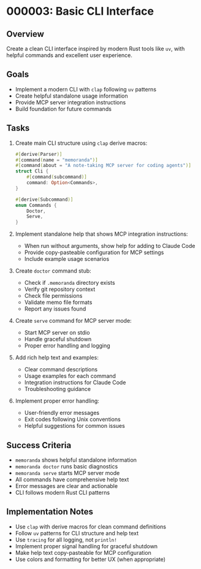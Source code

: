 # 000003: Basic CLI Interface

## Overview
Create a clean CLI interface inspired by modern Rust tools like `uv`, with helpful commands and excellent user experience.

## Goals
- Implement a modern CLI with `clap` following `uv` patterns
- Create helpful standalone usage information
- Provide MCP server integration instructions
- Build foundation for future commands

## Tasks
1. Create main CLI structure using `clap` derive macros:
   ```rust
   #[derive(Parser)]
   #[command(name = "memoranda")]
   #[command(about = "A note-taking MCP server for coding agents")]
   struct Cli {
       #[command(subcommand)]
       command: Option<Commands>,
   }
   
   #[derive(Subcommand)]
   enum Commands {
       Doctor,
       Serve,
   }
   ```

2. Implement standalone help that shows MCP integration instructions:
   - When run without arguments, show help for adding to Claude Code
   - Provide copy-pasteable configuration for MCP settings
   - Include example usage scenarios

3. Create `doctor` command stub:
   - Check if `.memoranda` directory exists
   - Verify git repository context
   - Check file permissions
   - Validate memo file formats
   - Report any issues found

4. Create `serve` command for MCP server mode:
   - Start MCP server on stdio
   - Handle graceful shutdown
   - Proper error handling and logging

5. Add rich help text and examples:
   - Clear command descriptions
   - Usage examples for each command
   - Integration instructions for Claude Code
   - Troubleshooting guidance

6. Implement proper error handling:
   - User-friendly error messages
   - Exit codes following Unix conventions
   - Helpful suggestions for common issues

## Success Criteria
- `memoranda` shows helpful standalone information
- `memoranda doctor` runs basic diagnostics
- `memoranda serve` starts MCP server mode
- All commands have comprehensive help text
- Error messages are clear and actionable
- CLI follows modern Rust CLI patterns

## Implementation Notes
- Use `clap` with derive macros for clean command definitions
- Follow `uv` patterns for CLI structure and help text
- Use `tracing` for all logging, not `println!`
- Implement proper signal handling for graceful shutdown
- Make help text copy-pasteable for MCP configuration
- Use colors and formatting for better UX (when appropriate)